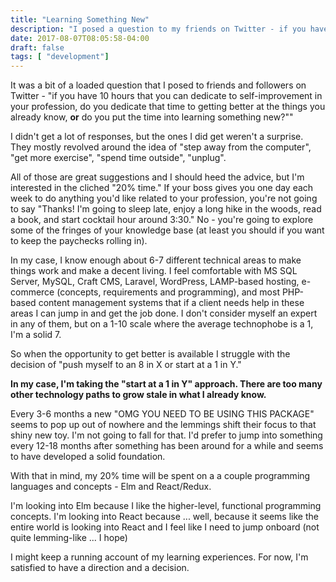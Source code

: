 ```yaml
---
title: "Learning Something New"
description: "I posed a question to my friends on Twitter - if you have 10 'extra' hours to dedicate to your profession do you strengthen what you already know or learn something new?"
date: 2017-08-07T08:05:58-04:00
draft: false
tags: [ "development"]
---
```


It was a bit of a loaded question that I posed to friends and followers on Twitter - "if you have 10 hours that you can dedicate to self-improvement in your profession, do you dedicate that time to getting better at the things you already know, **or** do you put the time into learning something new?""

I didn't get a lot of responses, but the ones I did get weren't a surprise. They mostly revolved around the idea of "step away from the computer", "get more exercise", "spend time outside", "unplug".

All of those are great suggestions and I should heed the advice, but I'm interested in the cliched "20% time." If your boss gives you one day each week to do anything you'd like related to your profession, you're not going to say "Thanks! I'm going to sleep late, enjoy a long hike in the woods, read a book, and start cocktail hour around 3:30." No - you're going to explore some of the fringes of your knowledge base (at least you should if you want to keep the paychecks rolling in).

In my case, I know enough about 6-7 different technical areas to make things work and make a decent living. I feel comfortable with MS SQL Server, MySQL, Craft CMS, Laravel, WordPress, LAMP-based hosting, e-commerce (concepts, requirements and programming), and most PHP-based content management systems that if a client needs help in these areas I can jump in and get the job done. I don't consider myself an expert in any of them, but on a 1-10 scale where the average technophobe is a 1, I'm a solid 7.

So when the opportunity to get better is available I struggle with the decision of "push myself to an 8 in X or start at a 1 in Y."

>
**In my case, I'm taking the "start at a 1 in Y" approach. There are too many other technology paths to grow stale in what I already know.**
>

Every 3-6 months a new "OMG YOU NEED TO BE USING THIS PACKAGE" seems to pop up out of nowhere and the lemmings shift their focus to that shiny new toy. I'm not going to fall for that. I'd prefer to jump into something every 12-18 months after something has been around for a while and seems to have developed a solid foundation.

With that in mind, my 20% time will be spent on a a couple programming languages and concepts - Elm and React/Redux.

I'm looking into Elm because I like the higher-level, functional programming concepts. I'm looking into React because ... well, because it seems like the entire world is looking into React and I feel like I need to jump onboard (not quite lemming-like ... I hope)

I might keep a running account of my learning experiences. For now, I'm satisfied to have a direction and a decision.
